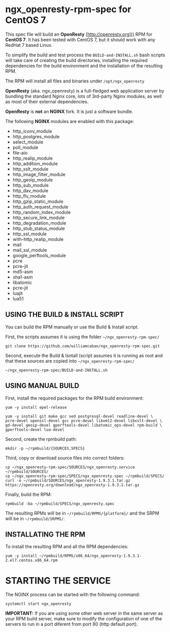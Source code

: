 ngx_openresty-rpm-spec for CentOS 7
====================================

This spec file will build an **OpenResty** [http://openresty.org]() RPM for **CentOS 7**. It has been tested with CentOS 7, but it should work with any RedHat 7 based Linux.

To simplify the build and test process the `BUILD-and-INSTALL.sh` bash scripts will take care of creating the build directories, installing the required dependencies for the build environment and the installation of the resulting RPM.

The RPM will install all files and binaries under `/opt/ngx_openresty`

**OpenResty** (aka. ngx_openresty) is a full-fledged web application server by bundling the standard Nginx core,
lots of 3rd-party Nginx modules, as well as most of their external dependencies.

**OpenResty** is **not** an **NGINX** fork. It is just a software bundle.

The following **NGINX** modules are enabled with this package:

- http\_iconv\_module
- http\_postgres\_module
- select\_module
- poll\_module
- file-aio
- http\_realip\_module
- http\_addition\_module
- http\_xslt\_module
- http\_image\_filter\_module
- http\_geoip\_module
- http\_sub\_module
- http\_dav\_module
- http\_flv\_module
- http\_gzip\_static\_module
- http\_auth\_request\_module
- http\_random\_index\_module
- http\_secure\_link\_module
- http\_degradation\_module
- http\_stub\_status\_module
- http\_ssl\_module
- with-http\_realip\_module
- mail
- mail\_ssl\_module
- google\_perftools\_module
- pcre
- pcre-jit
- md5-asm
- sha1-asm
- libatomic 
- pcre-jit
- luajit
- lua51

USING THE BUILD & INSTALL SCRIPT
--------------------------------

You can build the RPM manually or use the Build & Install script.

First, the scripts assumes it is using the folder `~/ngx_openresty-rpm-spec/`

	git clone https://github.com/williamcaban/ngx_openresty-rpm-spec.git

Second, execute the Build & Isntall (script assumes it is running as root and that these sources
are copied into `~/ngx_openresty-rpm-spec/`

	~/ngx_openresty-rpm-spec/BUILD-and-INSTALL.sh


USING MANUAL BUILD
------------------

First, install the required packages for the RPM build environment:

	yum -y install epel-release

	yum -y install git make gcc sed postgresql-devel readline-devel \
	pcre-devel openssl-devel gcc pcre-devel libxml2-devel libxslt-devel \
	gd-devel geoip-devel gperftools-devel libatomic_ops-devel rpm-build \
	gperftools-devel lua-devel


Second, create the rpmbuild path:

	mkdir -p ~/rpmbuild/{SOURCES,SPECS}

Third, copy or download source files into correct folders:

	cp ~/ngx_openresty-rpm-spec/SOURCES/ngx_openresty.service ~/rpmbuild/SOURCES/
	cp ~/ngx_openresty-rpm-spec/SPECS/ngx_openresty.spec ~/rpmbuild/SPECS/
	curl -o ~/rpmbuild/SOURCES/ngx_openresty-1.9.3.1.tar.gz  https://openresty.org/download/ngx_openresty-1.9.3.1.tar.gz

Finally, build the RPM:

	rpmbuild -ba ~/rpmbuild/SPECS/ngx_openresty.spec

The resulting RPMs will be in `~/rpmbuild/RPMS/{platform}/` and the SRPM will be in `~/rpmbuild/SRPMS/`.


INSTALLATING THE RPM
--------------------

To install the resulting RPM and all the RPM dependencies:

	yum -y install ~/rpmbuild/RPMS/x86_64/ngx_openresty-1.9.3.1-2.el7.centos.x86_64.rpm


STARTING THE SERVICE
====================
The NGINX process can be started with the following command:

	systemctl start ngx_openresty


**IMPORTANT:** If you are using some other web server in the same server as your RPM build server, make sure to modify the configuration of one of the servers to run in a port diferent from port 80 (http default port).








